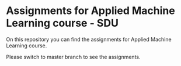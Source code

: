 # Assignments for Applied Machine Learning course - SDU

On this repository you can find the assignments for Applied Machine Learning course. 

Please switch to master branch to see the assignments.
